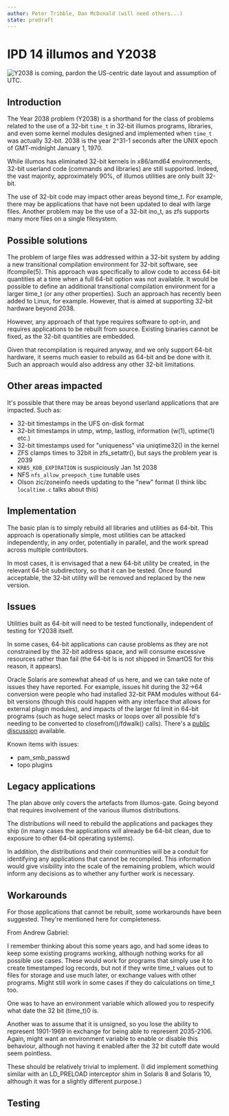 ```yaml
---
author: Peter Tribble, Dan McDonald (will need others...)
state: predraft
---
```


# IPD 14 illumos and Y2038

![Y2038 is coming, pardon the US-centric date layout and assumption of UTC.](Y2038-warning.png "Y2038 is coming, pardon the US-centric date layout and assumption of UTC.")

## Introduction

The Year 2038 problem (Y2038) is a shorthand for the class of problems
related to the use of a 32-bit `time_t` in 32-bit illumos programs,
libraries, and even some kernel modules designed and implemented when
`time_t` was actually 32-bit.  2038 is the year 2^31-1 seconds after the UNIX
epoch of GMT-midnight January 1, 1970.

While illumos has eliminated 32-bit kernels in x86/amd64 environments, 32-bit
userland code (commands and libraries) are still supported. Indeed, the vast
majority, approximately 90%, of illumos utilities are only built 32-bit.

The use of 32-bit code may impact other areas beyond time_t. For example,
there may be applications that have not been updated to deal with large
files. Another problem may be the use of a 32-bit ino_t, as zfs supports
many more files on a single filesystem.

## Possible solutions

The problem of large files was addressed within a 32-bit system by adding
a new transitional compilation environment for 32-bit software, see
lfcompile(5). This approach was specifically to allow code to access 64-bit
quantities at a time when a full 64-bit option was not available. It
would be possible to define an additional transitional compilation
environment for a larger time_t (or any other properties). Such an
approach has recently been added to Linux, for example. However, that
is aimed at supporting 32-bit hardware beyond 2038.

However, any approach of that type requires software to opt-in, and requires
applications to be rebuilt from source. Existing binaries cannot be fixed, as
the 32-bit quantities are embedded.

Given that recompilation is required anyway, and we only support 64-bit
hardware, it seems much easier to rebuild as 64-bit and be done with it.
Such an approach would also address any other 32-bit limitations.

## Other areas impacted

It's possible that there may be areas beyond userland applications that
are impacted. Such as:

* 32-bit timestamps in the UFS on-disk format
* 32-bit timestamps in utmp, wtmp, lastlog, information (w(1), uptime(1) etc.)
* 32-bit timestamps used for "uniqueness" via uniqtime32() in the kernel
* ZFS clamps times to 32bit in zfs_setattr(), but says the problem year is 2039
* `KRB5_KDB_EXPIRATION` is suspiciously Jan 1st 2038
* NFS `nfs_allow_preepoch_time` tunable uses
* Olson zic/zoneinfo needs updating to the "new" format (I think libc
  `localtime.c` talks about this)

## Implementation

The basic plan is to simply rebuild all libraries and utilities as 64-bit.
This approach is operationally simple, most utilities can be attacked
independently, in any order, potentially in parallel, and the work spread
across multiple contributors.

In most cases, it is envisaged that a new 64-bit utility be created, in
the relevant 64-bit subdirectory, so that it can be tested. Once found
acceptable, the 32-bit utility will be removed and replaced by the new
version.

## Issues

Utilities built as 64-bit will need to be tested functionally, independent
of testing for Y2038 itself.

In some cases, 64-bit applications can cause problems as they are not
constrained by the 32-bit address space, and will consume excessive
resources rather than fail (the 64-bit ls is not shipped in SmartOS for
this reason, it appears).

Oracle Solaris are somewhat ahead of us here, and we can take note of
issues they have reported. For example, issues hit during the 32->64
conversion were people who had installed 32-bit PAM modules without 64-bit
versions (though this could happen with any interface that allows for
external plugin modules), and impacts of the larger fd limit in 64-bit
programs (such as huge select masks or loops over all possible fd's needing
to be converted to closefrom()/fdwalk() calls). There's a [public
discussion](https://blogs.oracle.com/solaris/moving-oracle-solaris-to-lp64-bit-by-bit-v2)
available.

Known items with issues:

* pam_smb_passwd
* topo plugins

## Legacy applications

The plan above only covers the artefacts from illumos-gate. Going beyond
that requires involvement of the various illumos distributions.

The distributions will need to rebuild the applications and packages they
ship (in many cases the applications will already be 64-bit clean, due to
exposure to other 64-bit operating systems).

In addition, the distributions and their communities will be a conduit for
identifying any applications that cannot be recompiled. This information
would give visibility into the scale of the remaining problem, which would
inform any decisions as to whether any further work is necessary.

## Workarounds

For those applications that cannot be rebuilt, some workarounds have been
suggested. They're mentioned here for completeness.

From Andrew Gabriel:

I remember thinking about this some years ago, and had some ideas to
keep some existing programs working, although nothing works for all
possible use cases. These would work for programs that simply use it to
create timestamped log records, but not if they write time_t values out
to files for storage and use much later, or exchange values with other
programs. Might still work in some cases if they do calculations on
time_t too.

One was to have an environment variable which allowed you to respecify
what date the 32 bit (time_t)0 is.

Another was to assume that it is unsigned, so you lose the ability to
represent 1901-1969 in exchange for being able to represent 2035-2106.
Again, might want an environment variable to enable or disable this
behaviour, although not having it enabled after the 32 bit cutoff date
would seem pointless.

These should be relatively trivial to implement. (I did implement
something similar with an LD_PRELOAD interceptor shim in Solaris 8 and
Solaris 10, although it was for a slightly different purpose.)


## Testing
